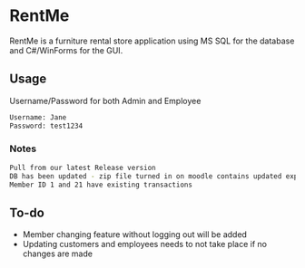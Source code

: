 # RentMe

RentMe is a furniture rental store application using MS SQL for the database and C#/WinForms for the GUI. 

## Usage

Username/Password for both Admin and Employee

```bash
Username: Jane
Password: test1234
```
### Notes
```bash
Pull from our latest Release version
DB has been updated - zip file turned in on moodle contains updated export
Member ID 1 and 21 have existing transactions
```
## To-do
- Member changing feature without logging out will be added
- Updating customers and employees needs to not take place if no changes are made
